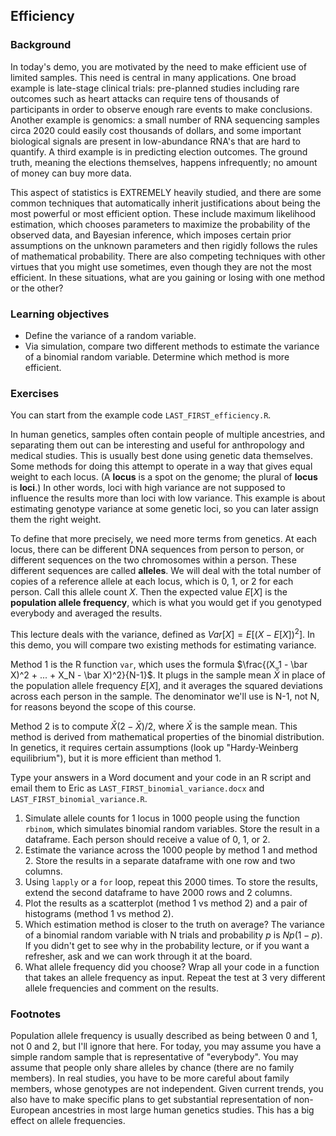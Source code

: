 ## Efficiency

### Background

In today's demo, you are motivated by the need to make efficient use of limited samples. This need is central in many applications. One broad example is late-stage clinical trials: pre-planned studies including rare outcomes such as heart attacks can require tens of thousands of participants in order to observe enough rare events to make conclusions. Another example is genomics: a small number of RNA sequencing samples circa 2020 could easily cost thousands of dollars, and some important biological signals are present in low-abundance RNA's that are hard to quantify. A third example is in predicting election outcomes. The ground truth, meaning the elections themselves, happens infrequently; no amount of money can buy more data. 

This aspect of statistics is EXTREMELY heavily studied, and there are some common techniques that automatically inherit justifications about being the most powerful or most efficient option. These include maximum likelihood estimation, which chooses parameters to maximize the probability of the observed data, and Bayesian inference, which imposes certain prior assumptions on the unknown parameters and then rigidly follows the rules of mathematical probability. There are also competing techniques with other virtues that you might use sometimes, even though they are not the most efficient. In these situations, what are you gaining or losing with one method or the other?

### Learning objectives

- Define the variance of a random variable.
- Via simulation, compare two different methods to estimate the variance of a binomial random variable. Determine which method is more efficient.

### Exercises

You can start from the example code `LAST_FIRST_efficiency.R`.

In human genetics, samples often contain people of multiple ancestries, and separating them out can be interesting and useful for anthropology and medical studies. This is usually best done using genetic data themselves. Some methods for doing this attempt to operate in a way that gives equal weight to each locus. (A **locus** is a spot on the genome; the plural of **locus** is **loci**.) In other words, loci with high variance are not supposed to influence the results more than loci with low variance. This example is about estimating genotype variance at some genetic loci, so you can later assign them the right weight. 

To define that more precisely, we need more terms from genetics. At each locus, there can be different DNA sequences from person to person, or different sequences on the two chromosomes within a person. These different sequences are called **alleles**. We will deal with the total number of copies of a reference allele at each locus, which is 0, 1, or 2 for each person. Call this allele count $X$. Then the expected value $E[X]$ is the **population allele frequency**, which is what you would get if you genotyped everybody and averaged the results. 

This lecture deals with the variance, defined as $Var[X] = E[(X - E[X])^2]$. In this demo, you will compare two existing methods for estimating variance.

Method 1 is the R function `var`, which uses the formula $\frac{(X_1 - \bar X)^2 + ... + X_N - \bar X)^2}{N-1}$. It plugs in the sample mean $\bar X$ in place of the population allele frequency $E[X]$, and it averages the squared deviations across each person in the sample. The denominator we'll use is N-1, not N, for reasons beyond the scope of this course. 

Method 2 is to compute $\bar X (2-\bar X)/2$, where $\bar X$ is the sample mean. This method is derived from mathematical properties of the binomial distribution. In genetics, it requires certain assumptions (look up "Hardy-Weinberg equilibrium"), but it is more efficient than method 1.

Type your answers in a Word document and your code in an R script and email them to Eric as `LAST_FIRST_binomial_variance.docx` and `LAST_FIRST_binomial_variance.R`. 

1. Simulate allele counts for 1 locus in 1000 people using the function `rbinom`, which simulates binomial random variables. Store the result in a dataframe. Each person should receive a value of 0, 1, or 2.
2. Estimate the variance across the 1000 people by method 1 and method 2. Store the results in a separate dataframe with one row and two columns.
3. Using `lapply` or a `for` loop, repeat this 2000 times. To store the results, extend the second dataframe to have 2000 rows and 2 columns.
4. Plot the results as a scatterplot (method 1 vs method 2) and a pair of histograms (method 1 vs method 2). 
5. Which estimation method is closer to the truth on average? The variance of a binomial random variable with N trials and probability $p$ is $Np(1-p)$. If you didn't get to see why in the probability lecture, or if you want a refresher, ask and we can work through it at the board.
6. What allele frequency did you choose? Wrap all your code in a function that takes an allele frequency as input. Repeat the test at 3 very different allele frequencies and comment on the results.


### Footnotes

Population allele frequency is usually described as being between 0 and 1, not 0 and 2, but I'll ignore that here. For today, you may assume you have a simple random sample that is representative of "everybody". You may assume that people only share alleles by chance (there are no family members). In real studies, you have to be more careful about family members, whose genotypes are not independent. Given current trends, you also have to make specific plans to get substantial representation of non-European ancestries in most large human genetics studies. This has a big effect on allele frequencies. 
